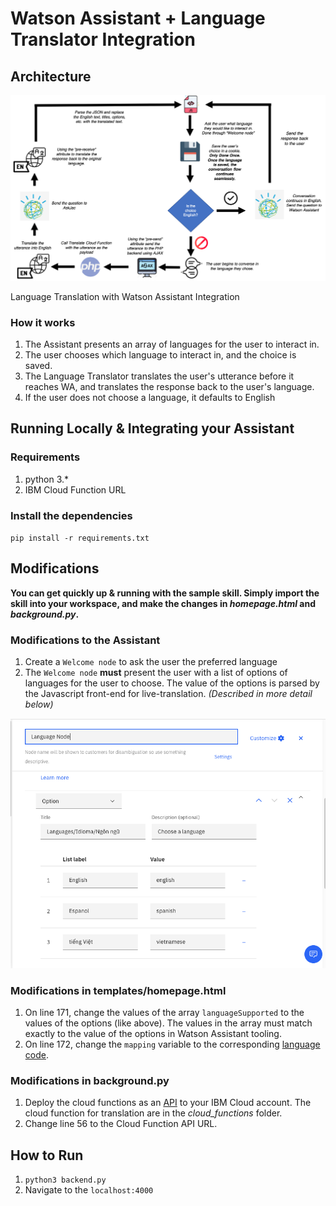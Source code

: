 # Watson Assistant + Language Translator Integration


## Architecture

![Assets/LiveTranslationArchitecture.png](Assets/LiveTranslationArchitecture.png)

Language Translation with Watson Assistant Integration

### How it works

1. The Assistant presents an array of languages for the user to interact in.
2. The user chooses which language to interact in, and the choice is saved.
3. The Language Translator translates the user's utterance before it reaches WA, and translates the response back to the user's language.
4. If the user does not choose a language, it defaults to English

## Running Locally & Integrating your Assistant

### Requirements

1. python 3.*
2. IBM Cloud Function URL

### Install the dependencies

`pip install -r requirements.txt`

## Modifications

**You can get quickly up & running with the sample skill. Simply import the skill into your workspace, and make the changes in *homepage.html* and *background.py*.**

### Modifications to the Assistant

1. Create a `Welcome node` to ask the user the preferred language
2. The `Welcome node` **must** present the user with a list of options of languages for the user to choose. The value of the options is parsed by the Javascript front-end for live-translation. *(Described in more detail below)*

![Assets/Dialog.png](Assets/Dialog.png)

### Modifications in templates/homepage.html
1. On line 171, change the values of the array `languageSupported` to the values of the options (like above). The values in the array must match exactly to the value of the options in Watson Assistant tooling. 
2. On line 172, change the `mapping` variable to the corresponding [language code](https://cloud.ibm.com/docs/language-translator?topic=language-translator-translation-models).

### Modifications in background.py
1. Deploy the cloud functions as an [API](https://cloud.ibm.com/docs/openwhisk?topic=openwhisk-apigateway) to your IBM Cloud account. The cloud function for translation are in the *cloud_functions* folder.
2. Change line 56 to the Cloud Function API URL.

## How to Run
1. `python3 backend.py`
2. Navigate to the `localhost:4000`
